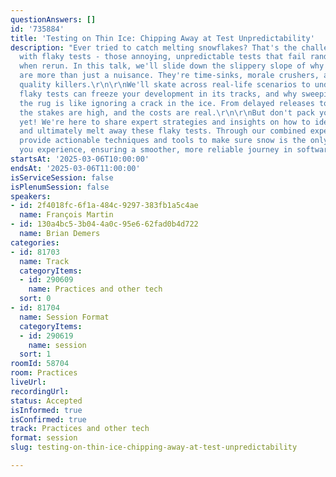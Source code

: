 ```yaml
---
questionAnswers: []
id: '735884'
title: 'Testing on Thin Ice: Chipping Away at Test Unpredictability'
description: "Ever tried to catch melting snowflakes? That's the challenge of dealing
  with flaky tests - those annoying, unpredictable tests that fail randomly and pass
  when rerun. In this talk, we'll slide down the slippery slope of why flaky tests
  are more than just a nuisance. They're time-sinks, morale crushers, and silent code
  quality killers.\r\n\r\nWe'll skate across real-life scenarios to understand how
  flaky tests can freeze your development in its tracks, and why sweeping them under
  the rug is like ignoring a crack in the ice. From delayed releases to lurking bugs,
  the stakes are high, and the costs are real.\r\n\r\nBut don't pack your parkas just
  yet! We're here to share expert strategies and insights on how to identify, analyze,
  and ultimately melt away these flaky tests. Through our combined experience, we'll
  provide actionable techniques and tools to make sure snow is the only flakiness
  you experience, ensuring a smoother, more reliable journey in software development."
startsAt: '2025-03-06T10:00:00'
endsAt: '2025-03-06T11:00:00'
isServiceSession: false
isPlenumSession: false
speakers:
- id: 2f4018fc-6f1a-484c-9297-383fb1a5c4ae
  name: François Martin
- id: 130a4bc5-3b04-4a0c-95e6-62fad0b4d722
  name: Brian Demers
categories:
- id: 81703
  name: Track
  categoryItems:
  - id: 290609
    name: Practices and other tech
  sort: 0
- id: 81704
  name: Session Format
  categoryItems:
  - id: 290619
    name: session
  sort: 1
roomId: 58704
room: Practices
liveUrl:
recordingUrl:
status: Accepted
isInformed: true
isConfirmed: true
track: Practices and other tech
format: session
slug: testing-on-thin-ice-chipping-away-at-test-unpredictability

---
```

